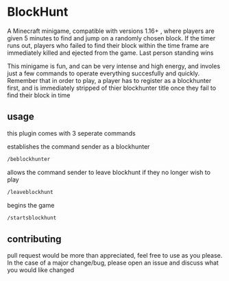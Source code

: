 # BlockHunt
A Minecraft minigame, compatible with versions 1.16+ , where players are given 5 minutes to find and jump on a randomly chosen block. If the timer runs out, players who failed to find their block within the time frame are immediately killed and ejected from the game. Last person standing wins

This minigame is fun, and can be very intense and high energy, and involes just a few commands to operate everything succesfully and quickly. 
Remember that in order to play, a player has to register as a blockhunter first, and is immediately stripped of thier blockhunter title once they fail to find their block in time

## usage
this plugin comes with 3 seperate commands

establishes the command sender as a blockhunter
```bash
/beblockhunter
```
allows the command sender to leave blockhunt if they no longer wish to play
```bash
/leaveblockhunt
```
begins the game
```bash
/startsblockhunt
```
## contributing
pull request would be more than appreciated, feel free to use as you please. In the case of a major change/bug, please 
open an issue and discuss what you would like changed
